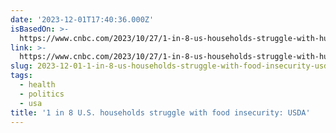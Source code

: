 ```yaml
---
date: '2023-12-01T17:40:36.000Z'
isBasedOn: >-
  https://www.cnbc.com/2023/10/27/1-in-8-us-households-struggle-with-hunger-food-insecurity-usda.html
link: >-
  https://www.cnbc.com/2023/10/27/1-in-8-us-households-struggle-with-hunger-food-insecurity-usda.html
slug: 2023-12-01-1-in-8-us-households-struggle-with-food-insecurity-usda
tags:
  - health
  - politics
  - usa
title: '1 in 8 U.S. households struggle with food insecurity: USDA'
---
```


